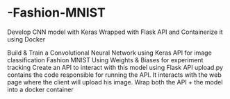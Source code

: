# -Fashion-MNIST
Develop CNN model with Keras Wrapped with Flask API and Containerize it using Docker

Build & Train a Convolutional Neural Network using Keras API  for image classification Fashion MNIST 
Using Weights & Biases for experiment tracking
Create an API to interact with this model using Flask API
upload.py contains the code responsible for running the API. It interacts with the web page where the client will upload his image.
Wrap both the API + the model into a docker container
